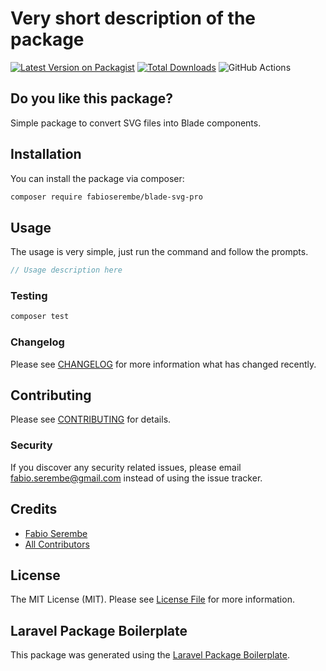 # Very short description of the package

[![Latest Version on Packagist](https://img.shields.io/packagist/v/fabioserembe/svg-file-to-blade-component.svg?style=flat-square)](https://packagist.org/packages/fabioserembe/svg-file-to-blade-component)
[![Total Downloads](https://img.shields.io/packagist/dt/fabioserembe/svg-file-to-blade-component.svg?style=flat-square)](https://packagist.org/packages/fabioserembe/svg-file-to-blade-component)
![GitHub Actions](https://github.com/fabioserembe/svg-file-to-blade-component/actions/workflows/main.yml/badge.svg)

## Do you like this package?

Simple package to convert SVG files into Blade components.

## Installation

You can install the package via composer:

```bash
composer require fabioserembe/blade-svg-pro
```

## Usage

The usage is very simple, just run the command and follow the prompts.
```php
// Usage description here
```

### Testing

```bash
composer test
```

### Changelog

Please see [CHANGELOG](CHANGELOG.md) for more information what has changed recently.

## Contributing

Please see [CONTRIBUTING](CONTRIBUTING.md) for details.

### Security

If you discover any security related issues, please email fabio.serembe@gmail.com instead of using the issue tracker.

## Credits

-   [Fabio Serembe](https://github.com/fabioserembe)
-   [All Contributors](../../contributors)

## License

The MIT License (MIT). Please see [License File](LICENSE.md) for more information.

## Laravel Package Boilerplate

This package was generated using the [Laravel Package Boilerplate](https://laravelpackageboilerplate.com).
